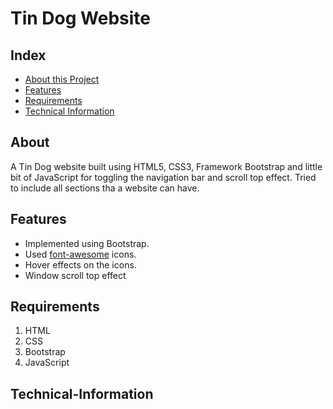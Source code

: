 # Tin Dog Website
## Index
* [About this Project](#About)
* [Features](#Features)
* [Requirements](#Requirements)
* [Technical Information](#Technical-Information)
## About
A Tin Dog website built using HTML5, CSS3, Framework Bootstrap and little bit of JavaScript for toggling the navigation bar and scroll top effect. Tried to include all sections tha a website can have.
## Features
* Implemented using Bootstrap.
* Used [font-awesome](https://fontawesome.com/) icons.
* Hover effects on the icons.
* Window scroll top effect
## Requirements
1. HTML
2. CSS
3. Bootstrap
4. JavaScript
## Technical-Information
